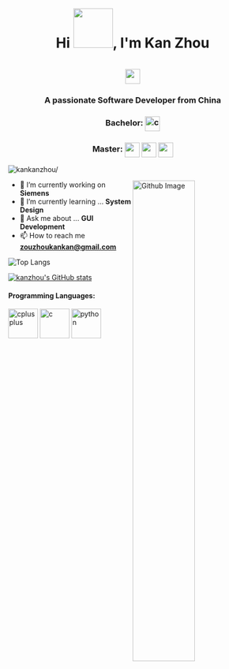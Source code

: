 <h1 align="center">Hi <img src="https://github.com/kankanzhou/pics/blob/main/pics/gastly.gif?raw=true" width="80px">, I'm Kan Zhou</h1>
 <p align="center"><br/>
  
  <a href="https://leetcode.com/u/zhoukan/">
    <img src="https://github.com/kankanzhou/pics/blob/main/pics/lc.png?raw=true" width="30" height="30">
  </a>
</p>

<h3 align="center">A passionate Software Developer from China </h3>
<h3 align="center">Bachelor: <img src=https://github.com/kankanzhou/pics/blob/main/pics/bit.png?raw=true alt=c width="30" height="30" style="vertical-align: middle;"</h3>

<h3 align="center">
    Master: 
    <img src="https://github.com/kankanzhou/pics/blob/main/pics/git.png?raw=true" width="30" height="30" style="vertical-align: middle;">
    <img src="https://github.com/kankanzhou/pics/blob/main/pics/sjtu.png?raw=true" width="30" height="30" style="vertical-align: middle;">
    <img src="https://github.com/kankanzhou/pics/blob/main/pics/neu.png?raw=true" width="30" height="30" style="vertical-align: middle;">
</h3>

<p align="left"> <img src=https://komarev.com/ghpvc/?username=kankanzhou alt=kankanzhou/></p>

<img width="50%" align="right" alt="Github Image" src="https://github.com/kankanzhou/pics/blob/main/pics/Running-Pikachu-GIF.webp?raw=true">


- 🔭 I’m currently working on **Siemens**
- 🌱 I’m currently learning ... **System Design**
- 💬 Ask me about ... **GUI Development**
- 📫 How to reach me **zouzhoukankan@gmail.com**

![Top Langs](https://github-readme-stats.vercel.app/api/top-langs/?username=kankanzhou&langs_count=8)

[![kanzhou's GitHub stats](https://github-readme-stats.vercel.app/api?username=kankanzhou)](https://github.com/kankanzhou/github-readme-stats)
<h4>Programming Languages: </h4>
<p align="left">
 <img style="margin: auto;" src="https://github.com/kankanzhou/pics/blob/main/pics/cpp.png?raw=true" alt=cplusplus width="60" height="60"/>
 <img style="margin: auto;" src="https://github.com/kankanzhou/pics/blob/main/pics/c.png?raw=true" alt=c width="60" height="60"/>
 <img style="margin: auto;" src="https://github.com/kankanzhou/pics/blob/main/pics/python.png?raw=true" alt=python width="60" height="60"/>
</p>




